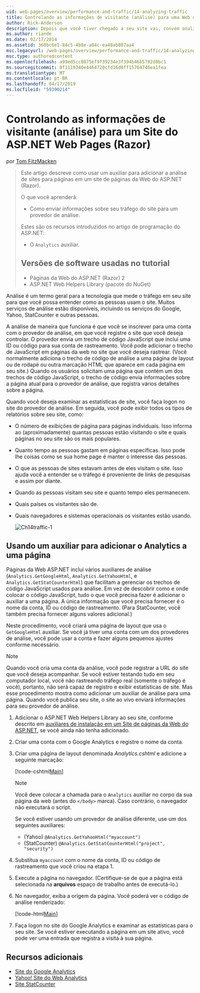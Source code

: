 ```yaml
---
uid: web-pages/overview/performance-and-traffic/14-analyzing-traffic
title: Controlando as informações de visitante (análise) para uma Web do ASP.NET (Razor) sites de páginas para | Microsoft Docs
author: Rick-Anderson
description: Depois que você tiver chegado a seu site vai, convém analisar o tráfego do site.
ms.author: riande
ms.date: 02/17/2014
ms.assetid: 360bc6e1-84c5-4b8e-a84c-ea48ab807aa4
msc.legacyurl: /web-pages/overview/performance-and-traffic/14-analyzing-traffic
msc.type: authoredcontent
ms.openlocfilehash: a99ed5cc8875ef9f39234e3f394b46b5782d0bc1
ms.sourcegitcommit: 0f1119340e4464720cfd16d0ff15764746ea1fea
ms.translationtype: MT
ms.contentlocale: pt-BR
ms.lasthandoff: 04/17/2019
ms.locfileid: "59390214"
---
```

# <a name="tracking-visitor-information-analytics-for-an-aspnet-web-pages-razor-site"></a>Controlando as informações de visitante (análise) para um Site do ASP.NET Web Pages (Razor)

por [Tom FitzMacken](https://github.com/tfitzmac)

> Este artigo descreve como usar um auxiliar para adicionar a análise de sites para páginas em um site de páginas da Web do ASP.NET (Razor).
> 
> O que você aprenderá:
> 
> - Como enviar informações sobre seu tráfego do site para um provedor de análise.
> 
> Estes são os recursos introduzidos no artigo de programação do ASP.NET:
> 
> - O `Analytics` auxiliar.
>   
> 
> ## <a name="software-versions-used-in-the-tutorial"></a>Versões de software usadas no tutorial
> 
> 
> - Páginas da Web do ASP.NET (Razor) 2
> - ASP.NET Web Helpers Library (pacote do NuGet)


Análise é um termo geral para a tecnologia que mede o tráfego em seu site para que você possa entender como as pessoas usam o site. Muitos serviços de análise estão disponíveis, incluindo os serviços do Google, Yahoo, StatCounter e outras pessoas.

A análise de maneira que funciona é que você se inscrever para uma conta com o provedor de análise, em que você registre o site que você deseja controlar. O provedor envia um trecho de código JavaScript que inclui uma ID ou código para sua conta de rastreamento. Você pode adicionar o trecho de JavaScript em páginas da web no site que você deseja rastrear. (Você normalmente adiciona o trecho de código de análise a uma página de layout ou de rodapé ou outra marcação HTML que aparece em cada página em seu site.) Quando os usuários solicitam uma página que contém um dos trechos de código JavaScript, o trecho de código envia informações sobre a página atual para o provedor de análise, que registra vários detalhes sobre a página.

Quando você deseja examinar as estatísticas de site, você faça logon no site do provedor de análise. Em seguida, você pode exibir todos os tipos de relatórios sobre seu site, como:

- O número de exibições de página para páginas individuais. Isso informa ao (aproximadamente) quantas pessoas estão visitando o site e quais páginas no seu site são os mais populares.
- Quanto tempo as pessoas gastam em páginas específicas. Isso pode lhe coisas como se sua home page é manter o interesse das pessoas.
- O que as pessoas de sites estavam antes de eles visitam o site. Isso ajuda você a entender se o tráfego é proveniente de links de pesquisas e assim por diante.
- Quando as pessoas visitam seu site e quanto tempo eles permanecem.
- Quais países os visitantes são de.
- Quais navegadores e sistemas operacionais os visitantes estão usando.

    ![Ch14traffic-1](14-analyzing-traffic/_static/image1.jpg)

## <a name="using-a-helper-to-add-analytics-to-a-page"></a>Usando um auxiliar para adicionar o Analytics a uma página

Páginas da Web ASP.NET inclui vários auxiliares de análise (`Analytics.GetGoogleHtml`, `Analytics.GetYahooHtml`, e `Analytics.GetStatCounterHtml`) que facilitam a gerenciar os trechos de código JavaScript usados para análise. Em vez de descobrir como e onde colocar o código JavaScript, tudo o que você precisa fazer é adicionar o auxiliar a uma página. A única informação que você precisa fornecer é o nome da conta, ID ou código de rastreamento. (Para StatCounter, você também precisa fornecer alguns valores adicional.)

Neste procedimento, você criará uma página de layout que usa o `GetGoogleHtml` auxiliar. Se você já tiver uma conta com um dos provedores de análise, você pode usar a conta e fazer alguns pequenos ajustes conforme necessário.

> [!NOTE]
> Quando você cria uma conta da análise, você pode registrar a URL do site que você deseja acompanhar. Se você estiver testando tudo em seu computador local, você não rastreando tráfego real (somente o tráfego é você), portanto, não será capaz de registro e exibir estatísticas de site. Mas esse procedimento mostra como adicionar um auxiliar de análise para uma página. Quando você publica seu site, o site ao vivo enviará informações para seu provedor de análise.


1. Adicionar o ASP.NET Web Helpers Library ao seu site, conforme descrito em [auxiliares de instalação em um Site de páginas da Web do ASP.NET](https://go.microsoft.com/fwlink/?LinkId=252372), se você ainda não tenha adicionado.
2. Criar uma conta com o Google Analytics e registre o nome da conta.
3. Criar uma página de layout denominada *Analytics.cshtml* e adicione a seguinte marcação:

    [!code-cshtml[Main](14-analyzing-traffic/samples/sample1.cshtml)]

    > [!NOTE]
    > Você deve colocar a chamada para o `Analytics` auxiliar no corpo da sua página da web (antes do `</body>` marca). Caso contrário, o navegador não executará o script.

    Se você estiver usando um provedor de análise diferente, use um dos seguintes auxiliares:

    - (Yahoo) `@Analytics.GetYahooHtml("myaccount")`
    - (StatCounter) `@Analytics.GetStatCounterHtml("project", "security")`
4. Substitua `myaccount` com o nome da conta, ID ou código de rastreamento que você criou na etapa 1.
5. Execute a página no navegador. (Certifique-se de que a página está selecionada na **arquivos** espaço de trabalho antes de executá-lo.)
6. No navegador, exiba a origem da página. Você poderá ver o código de análise renderizado:

    [!code-html[Main](14-analyzing-traffic/samples/sample2.html)]
7. Faça logon no site do Google Analytics e examinar as estatísticas para o seu site. Se você estiver executando a página em um site ativo, você pode ver uma entrada que registra a visita à sua página.

<a id="Additional_Resources"></a>
## <a name="additional-resources"></a>Recursos adicionais

- [Site do Google Analytics](https://www.google.com/analytics/)
- [Yahoo! Site do Web Analytics](http://help.yahoo.com/l/us/yahoo/ywa/)
- [Site StatCounter](http://statcounter.com/)
